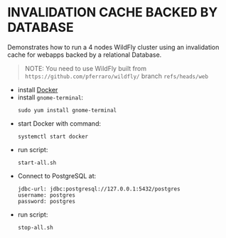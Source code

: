 # INVALIDATION CACHE BACKED BY DATABASE

Demonstrates how to run a 4 nodes WildFly cluster using an invalidation cache for webapps backed by a relational Database.

> NOTE: You need to use WildFly built from `https://github.com/pferraro/wildfly/` branch `refs/heads/web`

- install [Docker](https://docs.docker.com/install/linux/docker-ce/fedora/)
- install `gnome-terminal`:
  ```
  sudo yum install gnome-terminal
  ```
- start Docker with command:
  ```
  systemctl start docker
  ```
- run script:
  ```
  start-all.sh
  ```
- Connect to PostgreSQL at:
  ```
  jdbc-url: jdbc:postgresql://127.0.0.1:5432/postgres 
  username: postgres
  password: postgres
  ```
- run script:
  ```
  stop-all.sh
  ```    
